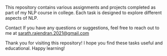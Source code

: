 This repository contains various assignments and projects completed as part of my NLP course in college. Each task is designed to explore different aspects of NLP.

Contact
If you have any questions or suggestions, feel free to reach out to me at sarath.rajendran.2021@gmail.com

Thank you for visiting this repository! I hope you find these tasks useful and educational. Happy learning!
